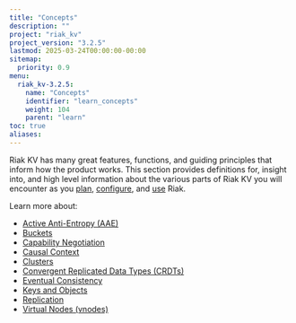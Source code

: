 ```yaml
---
title: "Concepts"
description: ""
project: "riak_kv"
project_version: "3.2.5"
lastmod: 2025-03-24T00:00:00-00:00
sitemap:
  priority: 0.9
menu:
  riak_kv-3.2.5:
    name: "Concepts"
    identifier: "learn_concepts"
    weight: 104
    parent: "learn"
toc: true
aliases:
---
```


[concept aae]: {{<baseurl>}}riak/kv/3.2.5/learn/concepts/active-anti-entropy
[concept buckets]: {{<baseurl>}}riak/kv/3.2.5/learn/concepts/buckets
[concept cap neg]: {{<baseurl>}}riak/kv/3.2.5/learn/concepts/capability-negotiation
[concept causal context]: {{<baseurl>}}riak/kv/3.2.5/learn/concepts/causal-context
[concept clusters]: {{<baseurl>}}riak/kv/3.2.5/learn/concepts/clusters
[concept crdts]: {{<baseurl>}}riak/kv/3.2.5/learn/concepts/crdts
[concept eventual consistency]: {{<baseurl>}}riak/kv/3.2.5/learn/concepts/eventual-consistency
[concept keys objects]: {{<baseurl>}}riak/kv/3.2.5/learn/concepts/keys-and-objects
[concept replication]: {{<baseurl>}}riak/kv/3.2.5/learn/concepts/replication
[concept strong consistency]: {{<baseurl>}}riak/kv/3.2.5/using/reference/strong-consistency
[concept vnodes]: {{<baseurl>}}riak/kv/3.2.5/learn/concepts/vnodes
[config index]: {{<baseurl>}}riak/kv/3.2.5/configuring
[plan index]: {{<baseurl>}}riak/kv/3.2.5/setup/planning
[use index]: {{<baseurl>}}riak/kv/3.2.5/using/

Riak KV has many great features, functions, and guiding principles that inform how the product works. This section provides definitions for, insight into, and high level information about the various parts of Riak KV you will encounter as you [plan][plan index], [configure][config index], and [use][use index] Riak.

Learn more about:

* [Active Anti-Entropy (AAE)][concept aae]
* [Buckets][concept buckets]
* [Capability Negotiation][concept cap neg]
* [Causal Context][concept causal context]
* [Clusters][concept clusters]
* [Convergent Replicated Data Types (CRDTs)][concept crdts]
* [Eventual Consistency][concept eventual consistency]
* [Keys and Objects][concept keys objects]
* [Replication][concept replication]
* [Virtual Nodes (vnodes)][concept vnodes]

